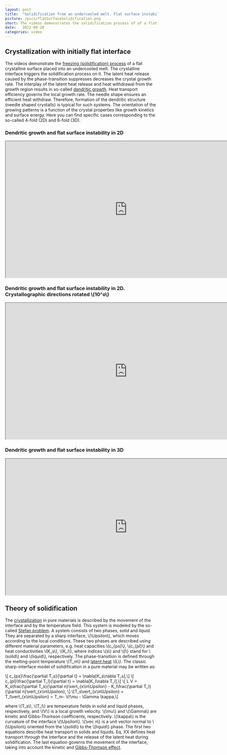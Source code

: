 ```yaml
---
layout: post
title:  "Solidification from an undercooled melt. Flat surface instability"
picture: /pics/flatSurfaceSolidification.png
short: The videos demonstrates the solidification process of of a flat crystalline surface placed into an undercooled melt. The undercooled melt starts to solidify on the crystalline surface. This growth process leads to different interesting snowflakes shapes.
date:   2022-09-20
categories: video
---
```


## Crystallization with initially flat interface

The videos demonstrate the [freezing (solidification) process](https://en.wikipedia.org/wiki/Freezing) of a flat crystalline surface placed into an undercooled melt. 
The crystalline interface triggers the solidification process on it.
The latent heat release caused by the phase-transition suppresses decreases the crystal growth rate. 
The interplay of the latent heat release and heat withdrawal from the growth region results in so-called [dendritic growth](https://en.wikipedia.org/wiki/Dendrite_(metal)). 
Heat transport efficiency governs the local growth rate. 
The needle shape ensures  an efficient heat withdraw.  Therefore, formation of the dendritic structure (needle shaped crystalls) is typical for such systems. 
The orientation of the growing patterns is a function of the crystal properties like growth kinetics and surface energy. 
Here you can find specific cases corresponding to the so-called 4-fold (2D) and 6-fold (3D). 

### Dendritic growth and flat surface instability in 2D


<iframe width="800" height="450" 
src="https://youtube.com/embed/nOSNr4RvGws?controls=1&playlist=nOSNr4RvGws&loop=1" allowfullscreen>
</iframe>

### Dendritic growth and flat surface instability in 2D. Crystallographic directions rotated \\(10^o\\) 


<iframe width="800" height="450" 
src="https://youtube.com/embed/HBBGT87tll0?controls=1&playlist=HBBGT87tll0&loop=1" allowfullscreen>
</iframe>


### Dendritic growth and flat surface instability in 3D

<iframe width="800" height="450" 
src="https://youtube.com/embed/WipOp-3D-kw?controls=1&playlist=WipOp-3D-kw&loop=1" allowfullscreen>
</iframe>

## Theory of solidification

The [crystallization](https://en.wikipedia.org/wiki/Freezing) in pure materials is described by the movement of the interface and by the temperature field. 
This system is modeled by the so-called [Stefan problem](https://en.wikipedia.org/wiki/Stefan_problem). 
A system consists of two phases, _solid_ and _liquid_. 
They are separated by a sharp interface, \\(\Upsilon\\), which moves according to the local conditions. 
These two phases are described using different material parameters, e.g. heat capacities \\(c_{ps}\\), \\(c_{pl}\\) and heat conductivities \\(K_s\\), \\(K_l\\), 
where indices \\(s\\) and \\(l\\) stand for \\(solid\\) and \\(liquid\\), respectively. 
The phase-transition is defined through the melting-point temperature \\(T_m\\) and [latent heat](https://en.wikipedia.org/wiki/Latent_heat) \\(L\\). 
The classic sharp-interface model of solidification in a pure material may be written as:

\\[ c_{ps}\frac{\partial T_s}{\partial t}  =  \nabla[K_s\nabla T_s],\\]
\\[ c_{pl}\frac{\partial T_l}{\partial t}  =  \nabla[K_l\nabla T_l],\\]
\\[ L V = K_s\frac{\partial T_s}{\partial n}\vert_{x\in\Upsilon} - K_l\frac{\partial T_l}{\partial n}\vert_{x\in\Upsilon}, \\]
\\[T_s\vert_{x\in\Upsilon} = T_l\vert_{x\in\Upsilon} = T_m- V/\mu - \Gamma \kappa,\\]


where \\(T_s\\), \\(T_l\\) are temperature fields in solid and liquid phases, respectively, and \\(V\\) is a local growth velocity. 
\\(\mu\\) and \\(\Gamma\\) are kinetic and Gibbs-Thomson coefficients, respectively. 
\\(\kappa\\) is the curvature of the interface \\(\Upsilon\\).
\\(\vec n\\) is a unit vector normal to \\(\Upsilon\\) oriented from the \\(solid\\) to the \\(liquid\\) phase. 
The first two equations describe heat transport in solids and liquids. Eq. XX defines heat transport through the interface and the release of the latent heat during solidification. 
The last equation governs the movement of the interface, taking into account the kinetic and [Gibbs-Thomson effect](https://en.wikipedia.org/wiki/Gibbs%E2%80%93Thomson_equation).  



